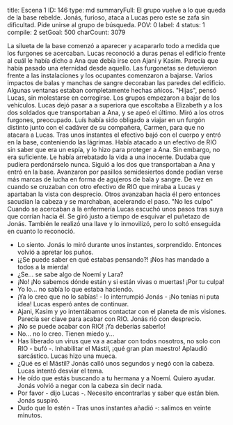 title:          Escena 1
ID:             146
type:           md
summaryFull:    El grupo vuelve a lo que queda de la base rebelde. Jonás, furioso, ataca a Lucas pero este se zafa sin dificultad. Pide unirse al grupo de búsqueda.
POV:            0
label:          4
status:         1
compile:        2
setGoal:        500
charCount:      3079


La silueta de la base comenzó a aparecer y acapararlo todo a medida que los furgones se acercaban. Lucas reconoció a duras penas el edificio frente al cuál le había dicho a Ana que debía irse con Ajani y Kasim.
Parecía que había pasado una eternidad desde aquello.
Las furgonetas se detuvieron frente a las instalaciones y los ocupantes comenzaron a bajarse. Varios impactos de balas y manchas de sangre decoraban las paredes del edificio. Algunas ventanas estaban completamente hechas añicos.
"Hijas", pensó Lucas, sin molestarse en corregirse.
Los grupos empezaron a bajar de los vehículos. Lucas dejó pasar a a superiora que escoltaba a Elizabeth y a los dos soldados que transportaban a Ana, y se apeó el último.
Miró a los otros furgones, preocupado.
Luís había sido obligado a viajar en un furgón distinto junto con el cadáver de su compañera, Carmen, para que no atacara a Lucas. Tras unos instantes el efectivo bajó con el cuerpo y entró en la base, conteniendo las lágrimas.
Había atacado a un efectivo de RIO sin saber que era un espía, y lo hizo para proteger a Ana. Sin embargo, no era suficiente. Le había arrebatado la vida a una inocente.
Dudaba que pudiera perdonárselo nunca.
Siguió a los dos que transportaban a Ana y entró en la base. Avanzaron por pasillos semidesiertos donde podían verse más marcas de lucha en forma de agujeros de bala y sangre.
De vez en cuando se cruzaban con otro efectivo de RIO que miraba a Lucas y apartaban la vista con desprecio. Otros avanzaban hacia él pero entonces sacudían la cabeza y se marchaban, acelerando el paso.
"No les culpo"
Cuando se acercaban a la enfermería Lucas escuchó unos pasos tras suya que corrían hacia él.
Se giró justo a tiempo de esquivar el puñetazo de Jonás. También le realizó una llave y lo inmovilizó, pero lo soltó enseguida en cuanto lo reconoció.
- Lo siento.
Jonás lo miró durante unos instantes, sorprendido. Entonces volvió a apretar los puños.
- ¡¿Se puede saber en qué estabas pensando?! ¡Nos has mandado a todos a la mierda!
- ¿Se... se sabe algo de Noemí y Lara?
- ¡No! ¡No sabemos dónde están y si están vivas o muertas! ¡Por tu culpa!
- Yo lo... no sabía lo que estaba haciendo.
- ¡Ya lo creo que no lo sabías! - lo interrumpió Jonás - ¡No tenías ni puta idea!
Lucas esperó antes de continuar.
- Ajani, Kasim y yo intentábamos contactar con el planeta de mis visiones. Parecía ser clave para acabar con RIO.
Jonás rió con desprecio.
- ¡No se puede acabar con RIO! ¡Ya deberías saberlo!
- No... no lo creo. Tienen miedo y...
- Has liberado un virus que va a acabar con todos nosotros, no solo con RIO - bufó -. Inhabilitar el Mástil, ¡qué gran plan maestro!
Aplaudió sarcástico. Lucas hizo una mueca.
- ¿Qué es el Mástil?
Jonás calló unos segundos y negó con la cabeza. Lucas intentó desviar el tema.
- He oído que estás buscando a tu hermana y a Noemí. Quiero ayudar.
Jonás volvió a negar con la cabeza sin decir nada.
- Por favor - dijo Lucas -. Necesito encontrarlas y saber que están bien.
Jonás suspiró.
- Dudo que lo estén - Tras unos instantes añadió -: salimos en veinte minutos.